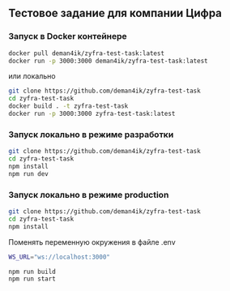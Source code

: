 ## Тестовое задание для компании Цифра

### Запуск в Docker контейнере

```bash
docker pull deman4ik/zyfra-test-task:latest
docker run -p 3000:3000 deman4ik/zyfra-test-task:latest
```

или локально

```bash
git clone https://github.com/deman4ik/zyfra-test-task
cd zyfra-test-task
docker build . -t zyfra-test-task
docker run -p 3000:3000 zyfra-test-task:latest
```

### Запуск локально в режиме разработки

```bash
git clone https://github.com/deman4ik/zyfra-test-task
cd zyfra-test-task
npm install
npm run dev
```

### Запуск локально в режиме production

```bash
git clone https://github.com/deman4ik/zyfra-test-task
cd zyfra-test-task
npm install
```

Поменять переменную окружения в файле .env

```bash
WS_URL="ws://localhost:3000"
```

```bash
npm run build
npm run start
```
